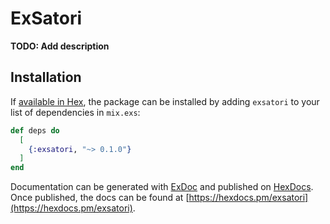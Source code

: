 # ExSatori

**TODO: Add description**

## Installation

If [available in Hex](https://hex.pm/docs/publish), the package can be installed
by adding `exsatori` to your list of dependencies in `mix.exs`:

```elixir
def deps do
  [
    {:exsatori, "~> 0.1.0"}
  ]
end
```

Documentation can be generated with [ExDoc](https://github.com/elixir-lang/ex_doc)
and published on [HexDocs](https://hexdocs.pm). Once published, the docs can
be found at [https://hexdocs.pm/exsatori](https://hexdocs.pm/exsatori).

